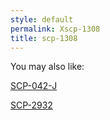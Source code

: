```yaml
---
style: default
permalink: Xscp-1308
title: scp-1308
---
```

You may also like:

[SCP-042-J](http://scp-wiki.net/scp-042-j)

[SCP-2932](http://scp-wiki.net/scp-2932)
